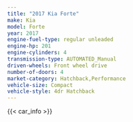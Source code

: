 ```yaml
---
title: "2017 Kia Forte"
make: Kia
model: Forte
year: 2017
engine-fuel-type: regular unleaded
engine-hp: 201
engine-cylinders: 4
transmission-type: AUTOMATED_Manual
driven-wheels: Front wheel drive
number-of-doors: 4
market-category: Hatchback,Performance
vehicle-size: Compact
vehicle-style: 4dr Hatchback
---
```


{{< car_info >}}
